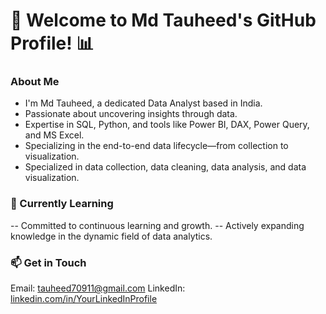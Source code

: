 # 👋 Welcome to Md Tauheed's GitHub Profile! 📊

### About Me

- I'm Md Tauheed, a dedicated Data Analyst based in India.
- Passionate about uncovering insights through data.
- Expertise in SQL, Python, and tools like Power BI, DAX, Power Query, and MS Excel.
- Specializing in the end-to-end data lifecycle—from collection to visualization.
- Specialized in data collection, data cleaning, data analysis, and data visualization.
  
### 🌱 Currently Learning

-- Committed to continuous learning and growth.
-- Actively expanding knowledge in the dynamic field of data analytics.

### 📫 Get in Touch

Email: tauheed70911@gmail.com
LinkedIn: [linkedin.com/in/YourLinkedInProfile](https://www.linkedin.com/in/md-tauheed-b038b221a/)
